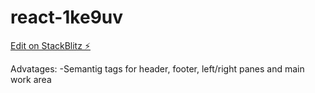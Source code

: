 # react-1ke9uv

[Edit on StackBlitz ⚡️](https://stackblitz.com/edit/react-1ke9uv)

Advatages:
-Semantig tags for header, footer, left/right panes and main work area
